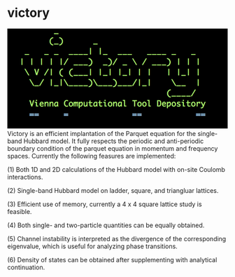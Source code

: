 # victory 
![logo](logo.png)
Victory is an efficient implantation of the Parquet equation for the single-band Hubbard model. It fully respects the periodic and anti-periodic boundary condition of the parquet equation in momentum and frequency spaces. Currently the following feasures are implemented:

(1) Both 1D and 2D calculations of the Hubbard model with on-site Coulomb interactions.

(2) Single-band Hubbard model on ladder, square, and triangluar lattices. 

(3) Efficient use of memory, currently a 4 x 4 square lattice study is feasible.

(4) Both single- and two-particle quantities can be equally obtained. 

(5) Channel instability is interpreted as the divergence of the corresponding eigenvalue, which is useful for analyzing phase transitions.

(6) Density of states can be obtained after supplementing with analytical continuation. 
